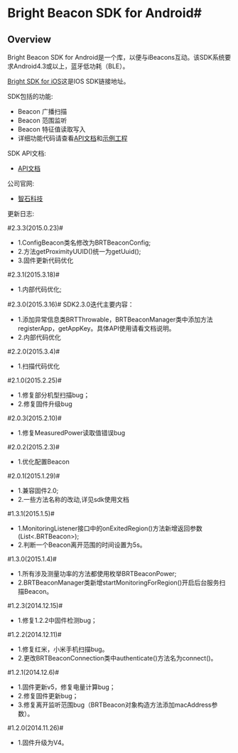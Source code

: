 # Bright Beacon SDK for Android#

## Overview ##

Bright Beacon SDK for Android是一个库，以便与iBeacons互动。该SDK系统要求Android4.3或以上，蓝牙低功耗（BLE）。

[Bright SDK for iOS](https://github.com/BrightBeacon/iOS-SDK.git)这是IOS SDK链接地址。

SDK包括的功能:

- Beacon 广播扫描
- Beacon 范围监听
- Beacon 特征值读取写入
-  详细功能代码请查看[API文档](http://brightbeacon.github.io/BrightBeacon_Android_SDK)和[示例工程](https://github.com/BrightBeacon/Android-SDK/tree/master/Examples) 

SDK API文档: 

 - [API文档](http://brightbeacon.github.io/BrightBeacon_Android_SDK)

公司官网:

 - [智石科技](http://www.brtbeacon.com)
 
更新日志:


#2.3.3(2015.0.23)#
- 1.ConfigBeacon类名修改为BRTBeaconConfig;
- 2.方法getProximityUUID()统一为getUuid();
- 3.固件更新代码优化

#2.3.1(2015.3.18)#
- 1.内部代码优化;

#2.3.0(2015.3.16)#
 SDK2.3.0迭代主要内容：
 
- 1.添加异常信息类BRTThrowable，BRTBeaconManager类中添加方法registerApp，getAppKey。具体API使用请看文档说明。
- 2.内部代码优化

#2.2.0(2015.3.4)#
- 1.扫描代码优化

#2.1.0(2015.2.25)#
- 1.修复部分机型扫描bug；
- 2.修复固件升级bug
 
#2.0.3(2015.2.10)#
- 1.修复MeasuredPower读取值错误bug

#2.0.2(2015.2.3)#
- 1.优化配置Beacon

#2.0.1(2015.1.29)#
- 1.兼容固件2.0;
- 2.一些方法名称的改动,详见sdk使用文档

#1.3.1(2015.1.5)#
- 1.MonitoringListener接口中的onExitedRegion()方法新增返回参数(List<.BRTBeacon>);
- 2.判断一个Beacon离开范围的时间设置为5s。

#1.3.0(2015.1.4)#
- 1.所有涉及测量功率的方法都使用枚举BRTBeaconPower;
- 2.BRTBeaconManager类新增startMonitoringForRegion()开启后台服务扫描Beacon。

#1.2.3(2014.12.15)#
- 1.修复1.2.2中固件检测bug；

#1.2.2(2014.12.11)#
- 1.修复红米，小米手机扫描bug。
- 2.更改BRTBeaconConnection类中authenticate()方法名为connect()。

#1.2.1(2014.12.6)#
- 1.固件更新v5，修复电量计算bug；
- 2.修复固件更新bug；
- 3.修复离开监听范围bug（BRTBeacon对象构造方法添加macAddress参数）。

#1.2.0(2014.11.26)#
- 1.固件升级为V4。


 




